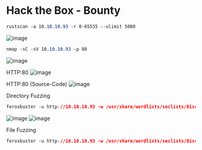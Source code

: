 # Hack the Box - Bounty

```CSS
rustscan -a 10.10.10.93 -r 0-65535 --ulimit 5000
```
![image](https://github.com/karanshergill/Hack-the-Box/assets/83878909/7330b783-2899-4178-85f9-f2f4205e5751)

```CSS
nmap -sC -sV 10.10.10.93 -p 80
```
![image](https://github.com/karanshergill/Hack-the-Box/assets/83878909/059852ea-43b3-440b-b772-658fba2b0935)

HTTP:80
![image](https://github.com/karanshergill/Hack-the-Box/assets/83878909/0e11f480-8ace-4ef6-8508-72abc975ffac)

HTTP:80 (Source-Code)
![image](https://github.com/karanshergill/Hack-the-Box/assets/83878909/b9dfdf95-1160-4519-9a1c-41ac0f452e27)

Directory Fuzzing
```CSS
feroxbuster -u http://10.10.10.93 -w /usr/share/wordlists/seclists/Discovery/Web-Content/directory-list-2.3-small.txt -n
```
![image](https://github.com/karanshergill/Hack-the-Box/assets/83878909/e055ef8b-a99f-477d-8796-95a910bb9a76)
![image](https://github.com/karanshergill/Hack-the-Box/assets/83878909/2141f6c4-5b42-48ae-9379-0f2fb9bdb62e)

File Fuzzing
```CSS
feroxbuster -u http://10.10.10.93 -w /usr/share/wordlists/seclists/Discovery/Web-Content/directory-list-2.3-small.txt -x aspx -s 200 -n
```

